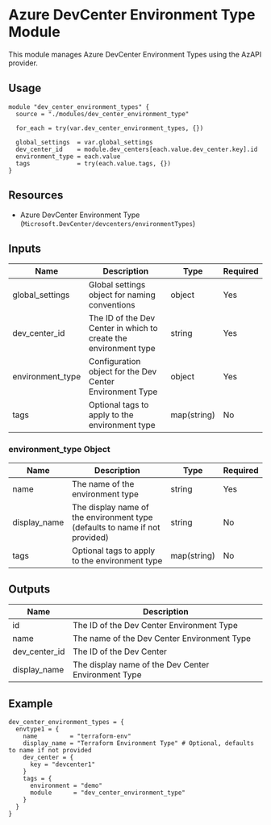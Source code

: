 # Azure DevCenter Environment Type Module

This module manages Azure DevCenter Environment Types using the AzAPI provider.

## Usage

```hcl
module "dev_center_environment_types" {
  source = "./modules/dev_center_environment_type"

  for_each = try(var.dev_center_environment_types, {})

  global_settings  = var.global_settings
  dev_center_id    = module.dev_centers[each.value.dev_center.key].id
  environment_type = each.value
  tags             = try(each.value.tags, {})
}
```

## Resources

- Azure DevCenter Environment Type (`Microsoft.DevCenter/devcenters/environmentTypes`)

## Inputs

| Name | Description | Type | Required |
|------|-------------|------|----------|
| global_settings | Global settings object for naming conventions | object | Yes |
| dev_center_id | The ID of the Dev Center in which to create the environment type | string | Yes |
| environment_type | Configuration object for the Dev Center Environment Type | object | Yes |
| tags | Optional tags to apply to the environment type | map(string) | No |

### environment_type Object

| Name | Description | Type | Required |
|------|-------------|------|----------|
| name | The name of the environment type | string | Yes |
| display_name | The display name of the environment type (defaults to name if not provided) | string | No |
| tags | Optional tags to apply to the environment type | map(string) | No |

## Outputs

| Name | Description |
|------|-------------|
| id | The ID of the Dev Center Environment Type |
| name | The name of the Dev Center Environment Type |
| dev_center_id | The ID of the Dev Center |
| display_name | The display name of the Dev Center Environment Type |

## Example

```hcl
dev_center_environment_types = {
  envtype1 = {
    name         = "terraform-env"
    display_name = "Terraform Environment Type" # Optional, defaults to name if not provided
    dev_center = {
      key = "devcenter1"
    }
    tags = {
      environment = "demo"
      module      = "dev_center_environment_type"
    }
  }
}
```
